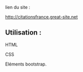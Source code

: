 lien du site :

http://citationsfrance.great-site.net


## Utilisation :

HTML

CSS

Eléments bootstrap.
